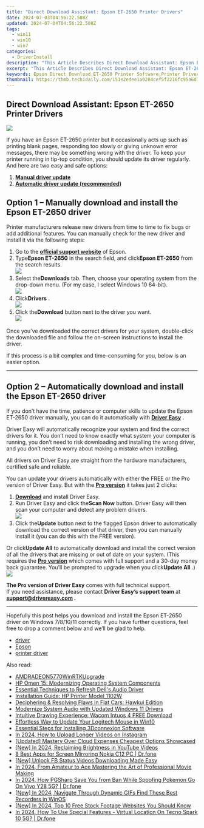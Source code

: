 ```yaml
---
title: "Direct Download Assistant: Epson ET-2650 Printer Drivers"
date: 2024-07-03T04:56:22.508Z
updated: 2024-07-04T04:56:22.508Z
tags:
  - win11
  - win10
  - win7
categories:
  - DriverInstall
description: "This Article Describes Direct Download Assistant: Epson ET-2650 Printer Drivers"
excerpt: "This Article Describes Direct Download Assistant: Epson ET-2650 Printer Drivers"
keywords: Epson Direct Download,ET-2650 Printer Software,Printer Drivers Download Guide,Epson ET-2650 Official Drivers,Direct Printer Driver Download,Epson ET-2650 Drivers & Support,Printer Software Direct Download Tool
thumbnail: https://thmb.techidaily.com/151e2edee1a0284cef5f2216fc95a6d76e6031c7de10b21fb5cd31a56d669f73.jpg
---
```


## Direct Download Assistant: Epson ET-2650 Printer Drivers

![](https://images.drivereasy.com/wp-content/uploads/2020/09/epson-et-2650.jpg)

 If you have an Epson ET-2650 printer but it occasionally acts up such as printing blank pages, responding too slowly or giving unknown error messages, there may be something wrong with the driver. To keep your printer running in tip-top condition, you should update its driver regularly. And here are two easy and safe options:

1. **[Manual driver update](#option1)**
2. **[Automatic driver update (recommended)](#option2)**

## Option 1 – Manually download and install the Epson ET-2650 driver

 Printer manufacturers release new drivers from time to time to fix bugs or add additional features. You can manually check for the new driver and install it via the following steps:

1. Go to the **[official support website](https://epson.com/Support/sl/s)**  of Epson.
2. Type**Epson ET-2650** in the search field, and click**Epson ET-2650** from the search results.  
![](https://images.drivereasy.com/wp-content/uploads/2020/09/1-1-2.jpg)
3. Select the**Downloads** tab. Then, choose your operating system from the drop-down menu. (For my case, I select Windows 10 64-bit).  
![](https://images.drivereasy.com/wp-content/uploads/2020/09/1-2-2.jpg)
4. Click**Drivers** .  
![](https://images.drivereasy.com/wp-content/uploads/2020/09/1-6-2.jpg)
5. Click the**Download** button next to the driver you want.  
![](https://images.drivereasy.com/wp-content/uploads/2020/09/1-4-1.jpg)

 Once you’ve downloaded the correct drivers for your system, double-click the downloaded file and follow the on-screen instructions to install the driver.

 If this process is a bit complex and time-consuming for you, below is an easier option.

---

## Option 2 – Automatically download and install the Epson ET-2650 driver

 If you don’t have the time, patience or computer skills to update the Epson ET-2650 driver manually, you can do it automatically with **[Driver Easy](https://tools.techidaily.com/drivereasy/download/)**  .

 Driver Easy will automatically recognize your system and find the correct drivers for it. You don’t need to know exactly what system your computer is running, you don’t need to risk downloading and installing the wrong driver, and you don’t need to worry about making a mistake when installing.

 All drivers on Driver Easy are straight from the hardware manufacturers, certified safe and reliable.

 You can update your drivers automatically with either the FREE or the Pro version of Driver Easy. But with the **[Pro version](https://tools.techidaily.com/drivereasy/download/)**  it takes just 2 clicks:

1. **[Download](https://tools.techidaily.com/drivereasy/download/)**  and install Driver Easy.
2. Run Driver Easy and click the**Scan Now** button. Driver Easy will then scan your computer and detect any problem drivers.  
![](https://images.drivereasy.com/wp-content/uploads/2020/09/de-1-2.jpg)
3. Click the**Update** button next to the flagged Epson driver to automatically download the correct version of that driver, then you can manually install it (you can do this with the FREE version).  

 Or click**Update All** to automatically download and install the correct version of all the drivers that are missing or out of date on your system. (This requires the **[Pro version](https://tools.techidaily.com/drivereasy/download/)**  which comes with full support and a 30-day money back guarantee. You’ll be prompted to upgrade when you click**Update All** .)  
![](https://images.drivereasy.com/wp-content/uploads/2020/09/de-2-2.jpg)

**The Pro version of Driver Easy** comes with full technical support.  
 If you need assistance, please contact **Driver Easy’s support team** at **[support@drivereasy.com](mailto:support@drivereasy.com) .**

---

 Hopefully this post helps you download and install the Epson ET-2650 driver on Windows 7/8/10/11 correctly. If you have further questions, feel free to drop a comment below and we’ll be glad to help.

* [driver](https://tools.techidaily.com/drivereasy/download/)
* [Epson](https://tools.techidaily.com/drivereasy/download/)
* [printer driver](https://tools.techidaily.com/drivereasy/download/)

<ins class="adsbygoogle"
     style="display:block"
     data-ad-format="autorelaxed"
     data-ad-client="ca-pub-7571918770474297"
     data-ad-slot="1223367746"></ins>



<ins class="adsbygoogle"
     style="display:block"
     data-ad-client="ca-pub-7571918770474297"
     data-ad-slot="8358498916"
     data-ad-format="auto"
     data-full-width-responsive="true"></ins>

<span class="atpl-alsoreadstyle">Also read:</span>
<div><ul>
<li><a href="https://driver-install.techidaily.com/amdradeon5770winrtkupgrade/"><u>AMDRADEON5770WinRTKUpgrade</u></a></li>
<li><a href="https://driver-install.techidaily.com/hp-omen-15-modernizing-operating-system-components/"><u>HP Omen 15: Modernizing Operating System Components</u></a></li>
<li><a href="https://driver-install.techidaily.com/essential-techniques-to-refresh-dells-audio-driver/"><u>Essential Techniques to Refresh Dell's Audio Driver</u></a></li>
<li><a href="https://driver-install.techidaily.com/installation-guide-hp-printer-model-1102w/"><u>Installation Guide: HP Printer Model 1102W</u></a></li>
<li><a href="https://driver-install.techidaily.com/deciphering-and-resolving-flaws-in-flat-cars-hawkui-edition/"><u>Deciphering & Resolving Flaws in Flat Cars: Hawkui Edition</u></a></li>
<li><a href="https://driver-install.techidaily.com/modernize-system-audio-with-updated-windows-11-drivers/"><u>Modernize System Audio with Updated Windows 11 Drivers</u></a></li>
<li><a href="https://driver-install.techidaily.com/intuitive-drawing-experience-wacom-intuos-4-free-download/"><u>Intuitive Drawing Experience: Wacom Intuos 4 FREE Download</u></a></li>
<li><a href="https://driver-install.techidaily.com/effortless-way-to-update-your-logitech-mouse-in-win10/"><u>Effortless Way to Update Your Logitech Mouse in Win10</u></a></li>
<li><a href="https://driver-install.techidaily.com/essential-steps-for-installing-3dconnexion-software/"><u>Essential Steps for Installing 3Dconnexion Software</u></a></li>
<li><a href="https://instagram-video-recordings.techidaily.com/in-2024-how-to-upload-longer-videos-on-instagram/"><u>In 2024, How to Upload Longer Videos on Instagram</u></a></li>
<li><a href="https://extra-guidance.techidaily.com/updated-mastery-over-cloud-expenses-cheapest-options-showcased/"><u>[Updated] Mastery Over Cloud Expenses  Cheapest Options Showcased</u></a></li>
<li><a href="https://youtube-lab.techidaily.com/n-2024-reclaiming-brightness-in-youtube-videos/"><u>[New] In 2024, Reclaiming Brightness in YouTube Videos</u></a></li>
<li><a href="https://screen-mirror.techidaily.com/8-best-apps-for-screen-mirroring-nokia-c12-pc-drfone-by-drfone-android/"><u>8 Best Apps for Screen Mirroring Nokia C12 PC | Dr.fone</u></a></li>
<li><a href="https://facebook-video-content.techidaily.com/new-unlock-fb-status-videos-downloading-made-easy/"><u>[New] Unlock FB Status Videos  Downloading Made Easy</u></a></li>
<li><a href="https://ai-vdieo-software.techidaily.com/in-2024-from-amateur-to-ace-mastering-the-art-of-professional-movie-making/"><u>In 2024, From Amateur to Ace Mastering the Art of Professional Movie Making</u></a></li>
<li><a href="https://change-location.techidaily.com/in-2024-how-pgsharp-save-you-from-ban-while-spoofing-pokemon-go-on-vivo-y28-5g-drfone-by-drfone-virtual-android/"><u>In 2024, How PGSharp Save You from Ban While Spoofing Pokemon Go On Vivo Y28 5G? | Dr.fone</u></a></li>
<li><a href="https://desktop-recording.techidaily.com/new-in-2024-navigate-through-dynamic-gifs-find-these-best-recorders-in-winos/"><u>[New] In 2024, Navigate Through Dynamic GIFs  Find These Best Recorders in WinOS</u></a></li>
<li><a href="https://eaxpv-info.techidaily.com/new-in-2024-top-10-free-stock-footage-websites-you-should-know/"><u>[New] In 2024, Top 10 Free Stock Footage Websites You Should Know</u></a></li>
<li><a href="https://phone-solutions.techidaily.com/in-2024-how-to-use-special-features-virtual-location-on-tecno-spark-10-5g-drfone-by-drfone-virtual-android/"><u>In 2024, How To Use Special Features - Virtual Location On Tecno Spark 10 5G? | Dr.fone</u></a></li>
</ul></div>
